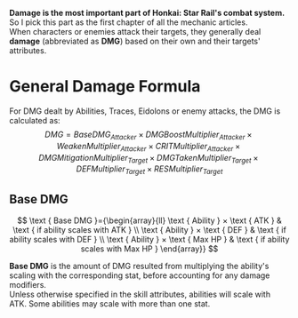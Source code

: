 **Damage is the most important part of Honkai: Star Rail's combat system.** So I pick this part as the first chapter of all the mechanic articles.<br>
When characters or enemies attack their targets, they generally deal **damage** (abbreviated as **DMG**) based on their own and their targets' attributes.<br>
# General Damage Formula
For DMG dealt by Abilities, Traces, Eidolons or enemy attacks, the DMG is calculated as:<br>
$$DMG = Base DMG_{Attacker} × DMG Boost Multiplier_{Attacker} × Weaken Multiplier_{Attacker}  × CRIT Multiplier_{Attacker} × DMG Mitigation Multiplier_{Target} × DMG Taken Multiplier_{Target} × DEF Multiplier_{Target} ×  RES Multiplier_{Target}$$
## Base DMG
$$
\text { Base DMG }={\begin{array}{ll}
\text { Ability } × \text { ATK } & \text { if ability scales with ATK } \\
\text { Ability } × \text { DEF } & \text { if ability scales with DEF } \\
\text { Ability } × \text { Max HP } & \text { if ability scales with Max HP } 
\end{array}}
$$

**Base DMG** is the amount of DMG resulted from multiplying the ability's scaling with the corresponding stat, before accounting for any damage modifiers.<br>
Unless otherwise specified in the skill attributes, abilities will scale with ATK. Some abilities may scale with more than one stat.<br>